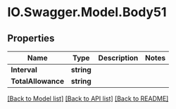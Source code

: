 # IO.Swagger.Model.Body51
## Properties

Name | Type | Description | Notes
------------ | ------------- | ------------- | -------------
**Interval** | **string** |  | 
**TotalAllowance** | **string** |  | 

[[Back to Model list]](../README.md#documentation-for-models) [[Back to API list]](../README.md#documentation-for-api-endpoints) [[Back to README]](../README.md)

